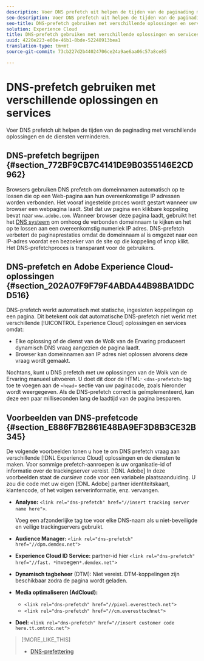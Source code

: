 ```yaml
---
description: Voer DNS prefetch uit helpen de tijden van de paginading met verschillende oplossingen en de diensten verminderen.
seo-description: Voer DNS prefetch uit helpen de tijden van de paginading met verschillende oplossingen en de diensten verminderen.
seo-title: DNS-prefetch gebruiken met verschillende oplossingen en services
solution: Experience Cloud
title: DNS-prefetch gebruiken met verschillende oplossingen en services
uuid: 4220e223-e00e-46b1-8bde-52248913bea1
translation-type: tm+mt
source-git-commit: 73cb227d2b44024706ce24a9ae6aa06c57a8ce85

---
```



# DNS-prefetch gebruiken met verschillende oplossingen en services

Voer DNS prefetch uit helpen de tijden van de paginading met verschillende oplossingen en de diensten verminderen.

## DNS-prefetch begrijpen {#section_772BF9CB7C4141DE9B0355146E2CD962}

Browsers gebruiken DNS prefetch om domeinnamen automatisch op te lossen die op een Web-pagina aan hun overeenkomstige IP adressen worden verbonden. Het vooraf ingestelde proces wordt gestart wanneer uw browser een webpagina laadt. Stel dat uw pagina een klikbare koppeling bevat naar `www.adobe.com`. Wanneer browser deze pagina laadt, gebruikt het het [DNS systeem](https://www.networksolutions.com/support/what-is-a-domain-name-server-dns-and-how-does-it-work/) om omhoog de verbonden domeinnaam te kijken en het op te lossen aan een overeenkomstig numeriek IP adres. DNS-prefetch verbetert de paginaprestaties omdat de domeinnaam al is omgezet naar een IP-adres voordat een bezoeker van de site op die koppeling of knop klikt. Het DNS-prefetchproces is transparant voor de gebruikers.

## DNS-prefetch en Adobe Experience Cloud-oplossingen {#section_202A07F9F79F4ABDA44B98BA1DDCD516}

DNS-prefetch werkt automatisch met statische, ingesloten koppelingen op een pagina. Dit betekent ook dat automatische DNS-prefetch niet werkt met verschillende [!UICONTROL Experience Cloud] oplossingen en services omdat:

* Elke oplossing of de dienst van de Wolk van de Ervaring produceert dynamisch DNS vraag aangezien de pagina laadt.
* Browser kan domeinnamen aan IP adres niet oplossen alvorens deze vraag wordt gemaakt.

Nochtans, kunt u DNS prefetch met uw oplossingen van de Wolk van de Ervaring manueel uitvoeren. U doet dit door de HTML- `<dns-prefetch>` tag toe te voegen aan de `<head>` sectie van uw paginacode, zoals hieronder wordt weergegeven. Als de DNS-prefetch correct is geïmplementeerd, kan deze een paar milliseconden lang de laadtijd van de pagina besparen.

## Voorbeelden van DNS-prefetcode {#section_E886F7B2861E48BA9EF3D8B3CE32B345}

De volgende voorbeelden tonen u hoe te om DNS prefetch vraag aan verschillende [!DNL Experience Cloud] oplossingen en de diensten te maken. Voor sommige prefetch-aanroepen is uw organisatie-id of informatie over de trackingserver vereist. [!DNL Adobe] In deze voorbeelden staat de *cursieve* code voor een variabele plaatsaanduiding. U zou die code met uw eigen [!DNL Adobe] partner identiteitskaart, klantencode, of het volgen serverinformatie, enz. vervangen.

* **Analyse:** `<link rel="dns-prefetch" href="//insert tracking server name here">`.

   Voeg een afzonderlijke tag toe voor elke DNS-naam als u niet-beveiligde en veilige trackingservers gebruikt.

* **Audience Manager:** `<link rel="dns-prefetch" href="//dpm.demdex.net">`

* **Experience Cloud ID Service:** partner-id hier `<link rel="dns-prefetch" href="//fast. *`invoegen`*.demdex.net">`

* **Dynamisch tagbeheer** (DTM): Niet vereist. DTM-koppelingen zijn beschikbaar zodra de pagina wordt geladen.

* **Media optimaliseren (AdCloud):**

   * `<link rel="dns-prefetch" href="//pixel.everesttech.net">`
   * `<link rel="dns-prefetch" href="//cm.everesttechnet">`


* **Doel:** `<link rel="dns-prefetch" href="//insert customer code here.tt.omtrdc.net">`

>[!MORE_LIKE_THIS]
>
>* [DNS-prefettering](https://www.chromium.org/developers/design-documents/dns-prefetching)

